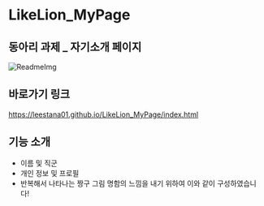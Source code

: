 # LikeLion_MyPage
## 동아리 과제 _ 자기소개 페이지
![ReadmeImg](https://user-images.githubusercontent.com/74558236/236281750-6fc78933-c8d8-4f1e-949f-ca23a7b44cd4.png)

## 바로가기 링크
https://leestana01.github.io/LikeLion_MyPage/index.html

## 기능 소개
- 이름 및 직군
- 개인 정보 및 프로필
- 반복해서 나타나는 짱구 그림
명함의 느낌을 내기 위하여 이와 같이 구성하였습니다!
